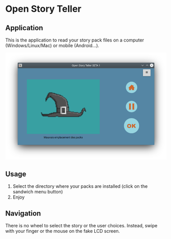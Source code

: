 # Open Story Teller

## Application

This is the application to read your story pack files on a computer (Windows/Linux/Mac) or mobile (Android...).

![windows](/screenshots/beta1.png)

## Usage

1. Select the directory where your packs are installed (click on the sandwich menu button)
2. Enjoy

## Navigation

There is no wheel to select the story or the user choices. Instead, swipe with your finger or the mouse on the fake LCD screen.


